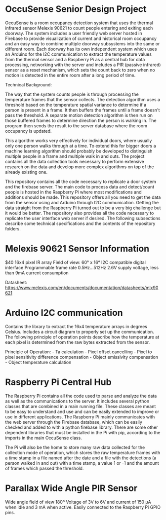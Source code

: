 # OccuSense Senior Design Project

OccuSense is a room occupancy detection system that uses the thermal infrared sensor Melexis 90621 to count people entering and exiting each doorway. The system includes a user friendly web server hosted in Firebase to provide visualization of current and historical room occupancy and an easy way to combine multiple doorway subsystems into the same or different room. Each doorway has its own independent system which uses an Arduino for the I2C communication to extract the temperature values from the thermal sensor and a Raspberry Pi as a central hub for data processing, networking with the server and includes a PIR (passive infrared) sensor as a reset mechanism, which sets the count back to zero when no motion is detected in the entire room after a long period of time.


Technical Background:

  The way that the system counts people is through processing the temperature frames that the sensor collects. The detection algorithm uses a threshold based on the temperature spatial variance to determine if a person is present in a frame. It then buffers the frames until a frame doesn't pass the threshold. A separate motion detection algorithm is then run on those buffered frames to determine direction the person is walking in. The program then sends the result to the server database where the room occupancy is updated.

  This algorithm works very effectively for individual doors, where usually only one person walks through at a time. To extend this for bigger doors a machine learning algorithm should probably be developed to distinguish multiple people in a frame and multiple walk in and outs. The project contains all the data collection tools necessary to perform extensive research on the data and develop more complex algorithms on top of the already existing one.


This repository contains all the code necessary to replicate a door system and the firebase server. The main code to process data and detect/count people is hosted in the Raspberry Pi where most modifications and additions should be made. This repository offers all you need to get the data from the sensor using and Arduino through I2C communication. Getting the data straight from the Raspberry Pi turned out to be a very big challenge but it would be better. The repository also provides all the code necessary to replicate the user interface web server if desired. The following subsections describe some technical specifications and the contents of the repository folders.   

# Melexis 90621 Sensor Information

  $40
  16x4 pixel IR array
  Field of view: 60° x 16°
  I2C compatible digital interface
  Programmable frame rate 0.5Hz…512Hz
  2.6V supply voltage, less than 9mA current consumption

  Datasheet:
  https://www.melexis.com/en/documents/documentation/datasheets/mlx90621


# Arduino I2C communication

  Contains the library to extract the 16x4 temperature arrays in degrees Celsius. Includes a circuit diagram to properly set up the communication. The following principle of operation points describe how the temperature at each pixel is determined from the raw bytes extracted from the sensor.

  Principle of Operation:
    - Ta calculation
    - Pixel offset cancelling
    - Pixel to pixel sensitivity difference compensation
    - Object emissivity compensation
    - Object temperature calculation


# Raspberry Pi Central Hub

  The Raspberry Pi contains all the code used to parse and analyze the data as well as the communications to the server. It includes several python classes that are combined in a main running file. These classes are meant to be easy to understand and use and can be easily extended to improve or use in different applications. The Raspberry Pi mainly communicates with the web server through the Firebase database, which can be easily checked and added to with a python firebase library. There are some other dependent libraries that must be installed in the Pi with pip, according to the imports in the main OccuSense class.   

  The Pi will also be the home to store many raw data collected for the collection mode of operation, which stores the raw temperature frames with a time stamp in a file named after the date and a file with the detections (a person walked in and out) with a time stamp, a value 1 or -1 and the amount of frames which passed the threshold.


# Parallax Wide Angle PIR Sensor

  Wide angle field of view 180º
  Voltage of 3V to 6V and current of 150 µA when idle and 3 mA when active.
  Easily connected to the Raspberry Pi GPIO pins.
